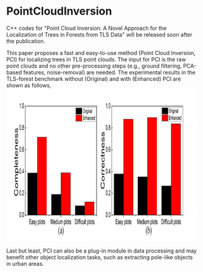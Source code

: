 # PointCloudInversion

C++ codes for "Point Cloud Inversion: A Novel Approach for the Localization of Trees in Forests from TLS Data" will be released soon after the publication.

This paper proposes a fast and easy-to-use method (Point Cloud Inversion, PCI) for localizing trees in TLS point clouds. The input for PCI is the raw point clouds and no other pre-processing steps (e.g., ground filtering, PCA-based features, noise-removal) are needed. The experimental results in the TLS-forest benchmark without (Original) and with (Enhanced) PCI are shown as follows,
<img src="https://github.com/GeoVectorMatrix/PointCloudInversion/blob/main/Images/ComCor.png" width="1200" height="400"/><br/>

Last but least, PCI can also be a plug-in module in data processing and may benefit other object localization tasks, such as extracting pole-like objects in urban areas.
